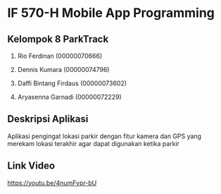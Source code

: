 # **IF 570-H Mobile App Programming**

## Kelompok 8 ParkTrack

1. Rio Ferdinan
(00000070666)

2. Dennis Kumara
(00000074796)

3. Daffi Bintang Firdaus
(00000073602)

4. Aryasenna Garnadi
(00000072229)

## Deskripsi Aplikasi

Aplikasi pengingat lokasi parkir dengan fitur kamera dan GPS yang merekam lokasi terakhir agar dapat digunakan ketika parkir

## Link Video
https://youtu.be/4numFvpr-bU
